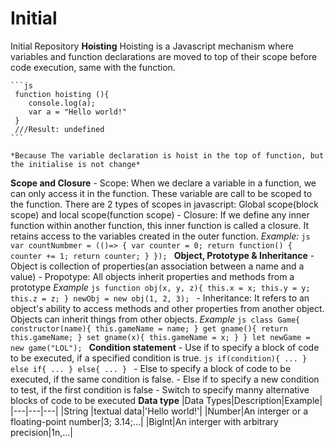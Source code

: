 # Initial
Initial Repository
**Hoisting**
	Hoisting is a Javascript mechanism where variables and function declarations are moved to top of their scope before code execution, same with the function.
	
	```js
	 function hoisting (){
	 	console.log(a);
	 	var a = "Hello world!"
	 }
	 ///Result: undefined
	```
	
	*Because The variable declaration is hoist in the top of function, but the initialise is not change*

**Scope and Closure**
	- Scope: When we declare a variable in a function, we can only access it in the function. These variable are call to be scoped to the function. There are 2 types of scopes in javascript: Global scope(block scope) and local scope(function scope)
	- Closure: If we define any inner function within another function, this inner function is called a closure. It retains access to the variables created in the outer function.
	*Example:*
	```js
	var countNumbmer = (()=> {
		var counter = 0;
		return function() {
			counter += 1;
			return counter;
		}
	});
	```
**Object, Prototype & Inheritance**
	- Object is collection of properties(an association between a name and a value)
	- Propotype: All objects inherit properties and methods from a prototype
	*Example*
	```js
		function obj(x, y, z){
			this.x = x;
			this.y = y;
			this.z = z;
		}
		newObj = new obj(1, 2, 3);
	```
	- Inheritance: It refers to an object's ability to access methods and other properties from another object. Objects can inherit things from other objects.
	*Example*
	```js
		class Game{
			constructor(name){
				this.gameName = name;
			}
			get gname(){
				return this.gameName;
			}
			set gname(x){
				this.gameName = x;
			}
		}
		let newGame = new game("LOL");
	```
**Condition statement** 
	- Use if to specify a block of code to be executed, if a specified condition is true.
	```js
	if(condition){
		...
	}
	else if{
		...
	}
	else{
		...
	}
	```
	- Else to specify a block of code to be executed, if the same condition is false.
	- Else if to specify a new condition to test, if the first condition is false
	- Switch to specify manny alternative blocks of code to be executed
**Data type**
	|Data Types|Description|Example|
	|---|---|---|
	|String	|textual data|'Hello world!'|
	|Number|An interger or a floating-point number|3; 3.14;...|
	|BigInt|An interger with arbitrary precision|1n,...|

